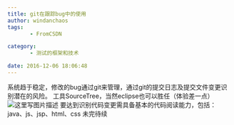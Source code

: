 ```yaml
---
title: git在跟踪bug中的使用
author: windanchaos
tags: 
       - FromCSDN

category: 
       - 测试的框架和技术

date: 2016-12-06 18:06:48
---
```

系统趋于稳定，修改的bug通过git来管理，通过git的提交日志及提交文件变更识别潜在的风险。
工具SourceTree，当然eclipse也可以胜任（体验差一点）
![这里写图片描述](/images/dn.net-20161206182515499-watermark-2-text-aHR0cDovL2Jsb2cuY3Nkbi5uZXQvd2luZGFuY2hhb3M=-font-5a6L5L2T-fontsize-400-fill-I0JBQkFCMA==-dissolve-70-gravity-SouthEast.png)
要达到识别代码变更需具备基本的代码阅读能力，包括：java、js、jsp、html、css
未完待续
